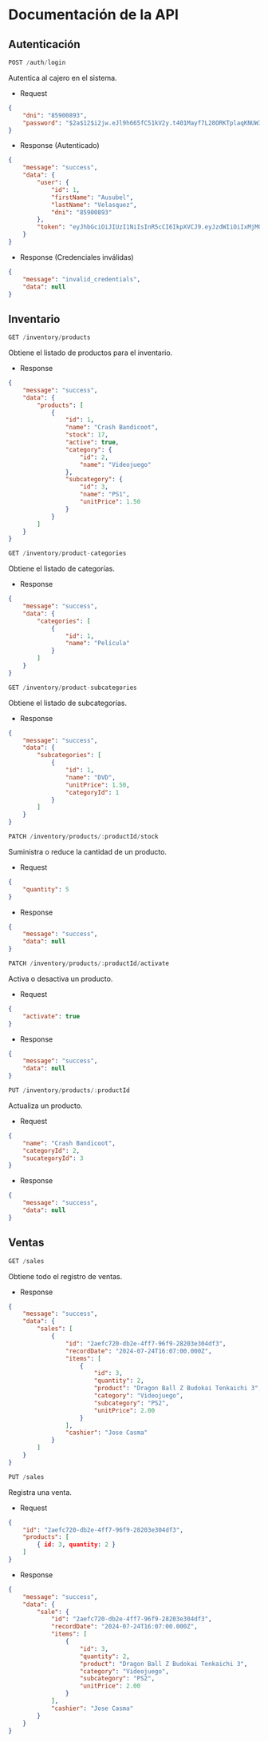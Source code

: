 # Documentación de la API

## Autenticación

```js
POST /auth/login
```
Autentica al cajero en el sistema.

* Request
```json
{
	"dni": "85900893",
	"password": "$2a$12$i2jw.eJl9h665fC51kV2y.t401Mayf7L28ORKTplaqKNUW3b03x2e"
}
```
* Response (Autenticado)
```json
{
	"message": "success",
	"data": {
		"user": {
			"id": 1,
			"firstName": "Ausubel",
			"lastName": "Velasquez",
			"dni": "85900893"
		},
		"token": "eyJhbGciOiJIUzI1NiIsInR5cCI6IkpXVCJ9.eyJzdWIiOiIxMjM0NTY3ODkwIiwibmFtZSI6IkpvaG4gRG9lIiwiaWF0IjoxNTE2MjM5MDIyfQ.SflKxwRJSMeKKF2QT4fwpMeJf36POk6yJV_adQssw5c"
	}
}
```
* Response (Credenciales inválidas)
```json
{
	"message": "invalid_credentials",
	"data": null
}
```

## Inventario

```js
GET /inventory/products
```
Obtiene el listado de productos para el inventario.

* Response
```json
{
	"message": "success",
	"data": {
		"products": [
			{
				"id": 1,
				"name": "Crash Bandicoot",
				"stock": 17,
				"active": true,
				"category": {
					"id": 2,
					"name": "Videojuego"
				},
				"subcategory": {
					"id": 3,
					"name": "PS1",
					"unitPrice": 1.50
				}
			}
		]
	}
}
```

```js
GET /inventory/product-categories
```
Obtiene el listado de categorías.

* Response
```json
{
	"message": "success",
	"data": {
		"categories": [
			{
				"id": 1,
				"name": "Película"
			}
		]
	}
}
```

```js
GET /inventory/product-subcategories
```
Obtiene el listado de subcategorías.

* Response
```json
{
	"message": "success",
	"data": {
		"subcategories": [
			{
				"id": 1,
				"name": "DVD",
				"unitPrice": 1.50,
				"categoryId": 1
			}
		]
	}
}
```

```js
PATCH /inventory/products/:productId/stock
```
Suministra o reduce la cantidad de un producto.

* Request
```json
{
	"quantity": 5
}
```
* Response
```json
{
	"message": "success",
	"data": null
}
```

```js
PATCH /inventory/products/:productId/activate
```
Activa o desactiva un producto.

* Request
```json
{
	"activate": true
}
```
* Response
```json
{
	"message": "success",
	"data": null
}
```

```js
PUT /inventory/products/:productId
```
Actualiza un producto.

* Request
```json
{
	"name": "Crash Bandicoot",
	"categoryId": 2,
	"sucategoryId": 3
}
```
* Response
```json
{
	"message": "success",
	"data": null
}
```

## Ventas

```js
GET /sales
```
Obtiene todo el registro de ventas.

* Response
```json
{
	"message": "success",
	"data": {
		"sales": [
			{
				"id": "2aefc720-db2e-4ff7-96f9-28203e304df3",
				"recordDate": "2024-07-24T16:07:00.000Z",
				"items": [
					{
						"id": 3,
						"quantity": 2,
						"product": "Dragon Ball Z Budokai Tenkaichi 3",
						"category": "Videojuego",
						"subcategory": "PS2",
						"unitPrice": 2.00
					}
				],
				"cashier": "Jose Casma"
			}
		]
	}
}
```


```js
PUT /sales
```
Registra una venta.

* Request
```json
{
	"id": "2aefc720-db2e-4ff7-96f9-28203e304df3",
	"products": [
		{ id: 3, quantity: 2 }
	]
}
```

* Response
```json
{
	"message": "success",
	"data": {
		"sale": {
			"id": "2aefc720-db2e-4ff7-96f9-28203e304df3",
			"recordDate": "2024-07-24T16:07:00.000Z",
			"items": [
				{
					"id": 3,
					"quantity": 2,
					"product": "Dragon Ball Z Budokai Tenkaichi 3",
					"category": "Videojuego",
					"subcategory": "PS2",
					"unitPrice": 2.00
				}
			],
			"cashier": "Jose Casma"
		}
	}
}
```